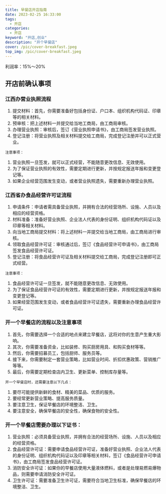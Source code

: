 ```yaml
---
title: 早餐店开店指南
date: 2023-02-25 16:33:00
tags: 
  - 开店
categories: 
  - 开店
keyword: "开店,创业"
description: "开个早餐店"
cover: /pic/cover-breakfast.jpeg
top_img: /pic/cover-breakfast.jpeg
---
```


利润率：15%～20%

## 开店前确认事项

### 江西办营业执照流程

1. 提交材料：首先，你需要准备好包括身份证、户口本、组织机构代码证、印章等的相关材料。
2. 预审核：把上述材料一并提交给当地工商局，由工商局审核。
3. 办理营业执照：审核后，签订《营业执照申请书》，由工商局签发营业执照。
4. 登记注册：将营业执照及相关材料提交给工商局，完成登记注册并可以正式营业。

`注意事项：`
1. 营业执照一旦签发，就可以正式经营，不能随意更改信息、无效使用。
2. 为了保证营业执照的有效性，需要定期进行更新，并按规定报送年报和变更登记等。
3. 如果企业经营范围发生变动，或者营业执照遗失，需要重新办理营业执照。

### 江西省办食品经营许可证流程
1. 申请条件：申请者需具备营业执照，并拥有合法的经营场所、设施、人员以及相应的经营资格。
2. 材料准备：准备好营业执照、企业法人代表的身份证明、组织机构代码证以及印章等相关材料。
3. 向当地工商局提交材料：将上述材料一并提交给当地工商局，由工商局进行审核。
4. 领取食品经营许可证：审核通过后，签订《食品经营许可申请书》，由工商局签发食品经营许可证。
5. 登记注册：将食品经营许可证及相关材料提交给工商局，完成登记注册即可正式经营。

`注意事项：`
1. 食品经营许可证一旦签发，就不能随意更改信息、无效使用。
2. 为了保证食品经营许可证的有效性，需要定期进行更新，并按规定报送年报和变更登记等。
3. 如果经营范围发生变动，或者食品经营许可证遗失，需要重新办理食品经营许可证。

### 开一个早餐店的流程以及注意事项
1. 首先，你需要选择一个合适的地点来建立早餐店，这将对你的生意产生重大影响。
2. 其次，你需要准备资金，比如装修、购买厨房用具、和购买食材等等。
3. 然后，你需要招募员工，包括厨师、服务员等。
4. 接下来，你需要制定一套营业策略，比如营业时间、折扣优惠政策、营销推广等等。
5. 最后，你需要定期检查店内卫生、更新菜单、控制库存量等。

`开一个早餐店时，还需要注意以下几点：`
1. 要尽可能提供新鲜的食材、精美的菜品、优质的服务。
2. 要经常更新营业策略、提高服务质量。
3. 要注意卫生，保证早餐店的环境整洁、卫生。
4. 要注意安全，确保早餐店的安全性，确保食物的安全性。

### 开一个早餐店需要办理以下证书：
1. 营业执照：必须具备营业执照，并拥有合法的经营场所、设施、人员以及相应的经营资格。
2. 食品经营许可证：需要申请食品经营许可证，准备好营业执照、企业法人代表的身份证明、组织机构代码证以及印章等相关材料，签订《食品经营许可申请书》，由工商局签发食品经营许可证。
3. 消防安全许可证：如果你的早餐店使用大量液体燃料，或者是处理易燃易爆物品，则需要申请消防安全许可证。
4. 卫生许可证：需要准备卫生许可证，需要符合当地卫生标准，确保早餐店的环境整洁、卫生。

